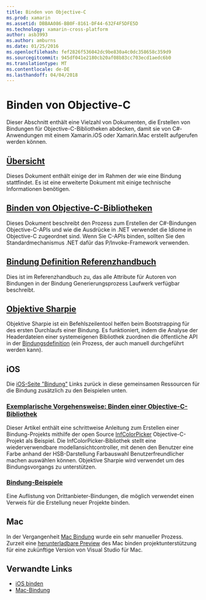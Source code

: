 ```yaml
---
title: Binden von Objective-C
ms.prod: xamarin
ms.assetid: DBBAA086-BB0F-8161-DF44-632F4F5DFE5D
ms.technology: xamarin-cross-platform
author: asb3993
ms.author: amburns
ms.date: 01/25/2016
ms.openlocfilehash: fef2826f536042dc9be830a4c0dc358658c359d9
ms.sourcegitcommit: 945df041e2180cb20af08b83cc703ecd1aedc6b0
ms.translationtype: MT
ms.contentlocale: de-DE
ms.lasthandoff: 04/04/2018
---
```

# <a name="binding-objective-c"></a>Binden von Objective-C

Dieser Abschnitt enthält eine Vielzahl von Dokumenten, die Erstellen von Bindungen für Objective-C-Bibliotheken abdecken, damit sie von C#-Anwendungen mit einem Xamarin.iOS oder Xamarin.Mac erstellt aufgerufen werden können.

##  <a name="overviewcross-platformmaciosbindingoverviewmd"></a>[Übersicht](~/cross-platform/macios/binding/overview.md)

Dieses Dokument enthält einige der im Rahmen der wie eine Bindung stattfindet. Es ist eine erweiterte Dokument mit einige technische Informationen benötigen.

##  <a name="binding-objective-c-librariescross-platformmaciosbindingobjective-c-librariesmd"></a>[Binden von Objective-C-Bibliotheken](~/cross-platform/macios/binding/objective-c-libraries.md)

Dieses Dokument beschreibt den Prozess zum Erstellen der C#-Bindungen Objective-C-APIs und wie die Ausdrücke in .NET verwendet die Idiome in Objective-C zugeordnet sind.
Wenn Sie C-APIs binden, sollten Sie den Standardmechanismus .NET dafür das P/Invoke-Framework verwenden.

##  <a name="binding-definition-reference-guidecross-platformmaciosbindingbinding-types-referencemd"></a>[Bindung Definition Referenzhandbuch](~/cross-platform/macios/binding/binding-types-reference.md)

Dies ist im Referenzhandbuch zu, das alle Attribute für Autoren von Bindungen in der Bindung Generierungsprozess Laufwerk verfügbar beschreibt.


## <a name="objective-sharpiecross-platformmaciosbindingobjective-sharpieindexmd"></a>[Objektive Sharpie](~/cross-platform/macios/binding/objective-sharpie/index.md)

Objektive Sharpie ist ein Befehlszeilentool helfen beim Bootstrapping für des ersten Durchlaufs einer Bindung. Es funktioniert, indem die Analyse der Headerdateien einer systemeigenen Bibliothek zuordnen die öffentliche API in der [Bindungsdefinition](~/cross-platform/macios/binding/objective-c-libraries.md) (ein Prozess, der auch manuell durchgeführt werden kann).

## <a name="ios"></a>iOS

Die [iOS-Seite "Bindung"](~/ios/platform/binding-objective-c/index.md) Links zurück in diese gemeinsamen Ressourcen für die Bindung zusätzlich zu den Beispielen unten.

### <a name="walkthrough-binding-an-objective-c-libraryiosplatformbinding-objective-cwalkthroughmd"></a>[Exemplarische Vorgehensweise: Binden einer Objective-C-Bibliothek](~/ios/platform/binding-objective-c/walkthrough.md)

Dieser Artikel enthält eine schrittweise Anleitung zum Erstellen einer Bindung-Projekts mithilfe der open Source [InfColorPicker](https://github.com/InfinitApps/InfColorPicker) Objective-C-Projekt als Beispiel. Die InfColorPicker-Bibliothek stellt eine wiederverwendbare modellansichtcontroller, mit denen den Benutzer eine Farbe anhand der HSB-Darstellung Farbauswahl Benutzerfreundlicher machen auswählen können. Objektive Sharpie wird verwendet um des Bindungsvorgangs zu unterstützen.

### <a name="binding-sampleshttpsgithubcommonomonotouch-bindings"></a>[Bindung-Beispiele](https://github.com/mono/monotouch-bindings)

Eine Auflistung von Drittanbieter-Bindungen, die möglich verwendet einen Verweis für die Erstellung neuer Projekte binden.

## <a name="mac"></a>Mac

In der Vergangenheit [Mac Bindung](~/mac/platform/binding.md) wurde ein sehr manueller Prozess. Zurzeit eine [herunterladbare Preview](https://forums.xamarin.com/discussion/59760/xamarin-mac-binding-project-preview) des Mac binden projektunterstützung für eine zukünftige Version von Visual Studio für Mac.



## <a name="related-links"></a>Verwandte Links

- [iOS binden](~/ios/platform/binding-objective-c/index.md)
- [Mac-Bindung](~/mac/platform/binding.md)
